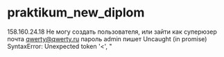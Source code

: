 # praktikum_new_diplom
158.160.24.18
Не могу создать пользователя, или зайти как суперюзер почта qwerty@qwerty.ru пароль admin
пишет Uncaught (in promise) SyntaxError: Unexpected token '<', "
<!doctype "... is not valid JSON